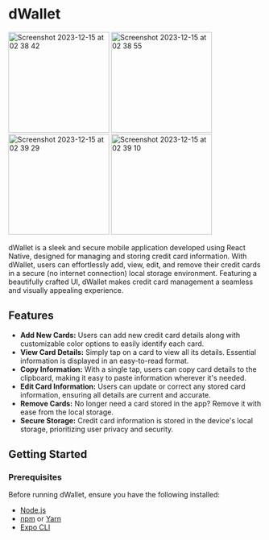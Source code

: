 
# dWallet

<img width="200" alt="Screenshot 2023-12-15 at 02 38 42" src="https://github.com/oguzzhanturkmen/dWallet/assets/111460897/eb7f4c8a-eee1-44fe-ae70-f51c7a138cfc">
<img width="200" alt="Screenshot 2023-12-15 at 02 38 55" src="https://github.com/oguzzhanturkmen/dWallet/assets/111460897/e911d487-a257-4ec2-a1d0-7b71f07038af">
<img width="200" alt="Screenshot 2023-12-15 at 02 39 29" src="https://github.com/oguzzhanturkmen/dWallet/assets/111460897/0934308d-ecdb-4aae-9949-1f6f105d4bbc">
<img width="200" alt="Screenshot 2023-12-15 at 02 39 10" src="https://github.com/oguzzhanturkmen/dWallet/assets/111460897/7032f958-286e-4a8f-b31e-c3036a5b84c">


dWallet is a sleek and secure mobile application developed using React Native, designed for managing and storing credit card information. With dWallet, users can effortlessly add, view, edit, and remove their credit cards in a secure (no internet connection) local storage environment. Featuring a beautifully crafted UI, dWallet makes credit card management a seamless and visually appealing experience.

## Features

- **Add New Cards:** Users can add new credit card details along with customizable color options to easily identify each card.
- **View Card Details:** Simply tap on a card to view all its details. Essential information is displayed in an easy-to-read format.
- **Copy Information:** With a single tap, users can copy card details to the clipboard, making it easy to paste information wherever it's needed.
- **Edit Card Information:** Users can update or correct any stored card information, ensuring all details are current and accurate.
- **Remove Cards:** No longer need a card stored in the app? Remove it with ease from the local storage.
- **Secure Storage:** Credit card information is  stored in the device's local storage, prioritizing user privacy and security.

## Getting Started

### Prerequisites

Before running dWallet, ensure you have the following installed:
- [Node.js](https://nodejs.org/en/)
- [npm](https://www.npmjs.com/) or [Yarn](https://yarnpkg.com/)
- [Expo CLI](https://expo.dev/tools#cli)


